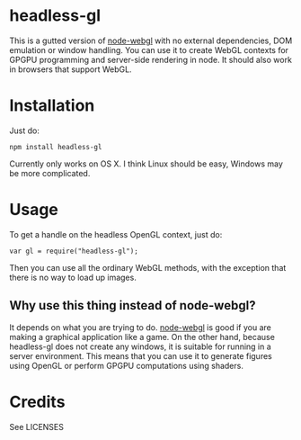 headless-gl
===========
This is a gutted version of [node-webgl](https://github.com/mikeseven/node-webgl) with no external dependencies, DOM emulation or window handling.  You can use it to create WebGL contexts for GPGPU programming and server-side rendering in node.  It should also work in browsers that support WebGL.


Installation
============
Just do:

    npm install headless-gl
    
Currently only works on OS X.  I think Linux should be easy, Windows may be more complicated.

Usage
=====
To get a handle on the headless OpenGL context, just do:

    var gl = require("headless-gl");

Then you can use all the ordinary WebGL methods, with the exception that there is no way to load up images.



Why use this thing instead of node-webgl?
-----------------------------------------
It depends on what you are trying to do.  [node-webgl](https://github.com/mikeseven/node-webgl) is good if you are making a graphical application like a game.  On the other hand, because headless-gl does not create any windows, it is suitable for running in a server environment.  This means that you can use it to generate figures using OpenGL or perform GPGPU computations using shaders.

Credits
=======
See LICENSES
